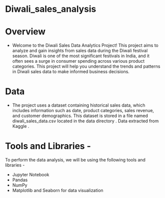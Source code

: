 # Diwali_sales_analysis
# Overview
- Welcome to the Diwali Sales Data Analytics Project! This project aims to analyze and gain insights from sales data during the Diwali festival season. Diwali is one of the most significant festivals in India, and 
  it often sees a surge in consumer spending across various product categories. This project will help you understand the trends and patterns in Diwali sales data to make informed business decisions.
  
# Data 
- The project uses a dataset containing historical sales data, which includes information such as date, product categories, sales revenue, and customer demographics. This dataset is stored in a file named 
  diwali_sales_data.csv located in the data directory . Data extracted from Kaggle .
# Tools and Libraries -
To perform the data analysis, we will be using the following tools and libraries -
* Jupyter Notebook
* Pandas
* NumPy
* Matplotlib and Seaborn for data visualization
